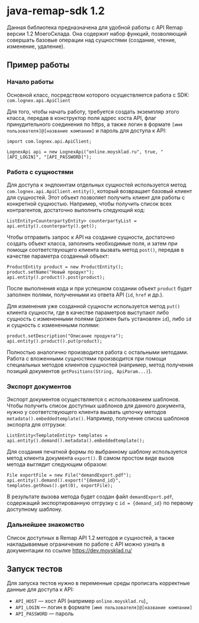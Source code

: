 # java-remap-sdk 1.2

Данная библиотека предназначена для удобной работы с API Remap версии 1.2 МоегоСклада. Она содержит набор функций, позволяющий совершать базовые операции над сущностями (создание, чтение, изменение, удаление).

## Пример работы

### Начало работы

Основной класс, посредством которого осуществляется работа с SDK: `com.lognex.api.ApiClient`

Для того, чтобы начать работу, требуется создать экземпляр этого класса, передав в конструктор поля адрес хоста API, флаг принудительного соединения по https, а также логин в формате `[имя пользователя]@[название компании]` и пароль для доступа к API:

```
import com.lognex.api.ApiClient;

LognexApi api = new LognexApi("online.moysklad.ru", true, "[API_LOGIN]", "[API_PASSWORD]");
```

### Работа с сущностями

Для доступа к эндпоинтам отдельных сущностей используется метод ```com.lognex.api.ApiClient.entity()```, который возвращает базовый клиент для сущностей. Этот объект позволяет получить клиент для работы с конкретной сущностью. Например, чтобы получить список всех контрагентов, достаточно выполнить следующий код:

```
ListEntity<CounterpartyEntity> counterpartyList = api.entity().counterparty().get();
```

Чтобы отправить запрос к API на создание сущности, достаточно создать объект класса, заполнить необходимые поля, и затем при помощи соответствующего клиента вызвать метод `post()`, передав в качестве параметра созданный объект:

```
ProductEntity product = new ProductEntity();
product.setName("Новый продукт");
api.entity().product().post(product);
```

После выполнения кода и при успешном создании объект `product` будет заполнен полями, полученными из ответа API (`id`, `href` и др.). 

Для изменения уже созданной сущности используется метод `put()` клиента сущности, где в качестве параметров выступают либо сущность с измененными полями (должен быть установлен `id`), либо `id` и сущность с измененными полями:

```
product.setDescription("Описание продукта");
api.entity().product().put(product);
```

Полностью аналогично производится работа с остальными методами. Работа с вложенными сущностями производится при помощи специальных методов клиентов сущностей (например, метод получения позиций документов `getPositions(String, ApiParam...)`).

### Экспорт документов

Экспорт документов осуществляется с использованием шаблонов. Чтобы получить список доступных шаблонов для данного документа, нужно у соответствующего клиента вызвать цепочку методов `metadata().embeddedtemplate()`. Например, получение списка шаблонов экспорта для отгрузки:
```
ListEntity<TemplateEntity> templates = api.entity().demand().metadata().embeddedtemplate();
```

Для создания печатной формы по выбранному шаблону используется метод клиента документа `export()`. В самом простом виде вызов метода выглядит следующим образом:
```
File exportFile = new File("demandExport.pdf");
api.entity().demand().export("{demand_id}", templates.getRows().get(0), exportFile);
```

В результате вызова метода будет создан файл `demandExport.pdf`, содержащий экспортированную отгрузку с `id = {demand_id}` по первому доступному шаблону.

### Дальнейшее знакомство

Список доступных в Remap API 1.2 методов и сущностей, а также накладываемые ограничения по работе с API можно узнать в документации по ссылке https://dev.moysklad.ru/

## Запуск тестов

Для запуска тестов нужно в переменные среды прописать корректные данные для доступа к API:  
* `API_HOST` — хост API (например `online.moysklad.ru`)_
* `API_LOGIN` — логин в формате `[имя пользователя]@[название компании]`
* `API_PASSWORD` — пароль